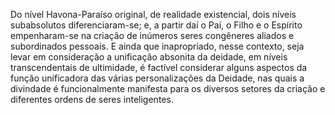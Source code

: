 ﻿Do nível Havona-Paraíso original, de realidade existencial, dois níveis subabsolutos diferenciaram-se; e, a partir daí o Pai, o Filho e o Espírito empenharam-se na criação de inúmeros seres congêneres aliados e subordinados pessoais. E ainda que inapropriado, nesse contexto, seja levar em consideração a unificação absonita da deidade, em níveis transcendentais de ultimidade, é factível considerar alguns aspectos da função unificadora das várias personalizações da Deidade, nas quais a divindade é funcionalmente manifesta para os diversos setores da criação e diferentes ordens de seres inteligentes.
